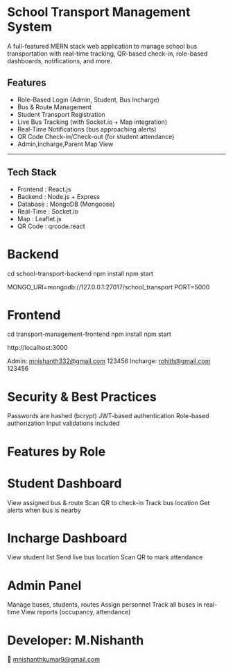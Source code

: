 # School Transport Management System

A full-featured MERN stack web application to manage school bus transportation with real-time tracking, QR-based check-in, role-based dashboards, notifications, and more.

## Features

-  Role-Based Login  (Admin, Student, Bus Incharge)
-  Bus & Route Management 
-  Student Transport Registration 
-  Live Bus Tracking  (with Socket.io + Map integration)
-  Real-Time Notifications  (bus approaching alerts)
-  QR Code Check-in/Check-out  (for student attendance)
-  Admin,Incharge,Parent Map View 

---

##  Tech Stack

-  Frontend : React.js
-  Backend : Node.js + Express
-  Database : MongoDB (Mongoose)
-  Real-Time : Socket.io
-  Map : Leaflet.js
-  QR Code : qrcode.react

# Backend
cd school-transport-backend
npm install
npm start

MONGO_URI=mongodb://127.0.0.1:27017/school_transport
PORT=5000

# Frontend
cd transport-management-frontend
npm install
npm start

http://localhost:3000

 Admin: mnishanth332@gmail.com	123456
Incharge: rohith@gmail.com	123456

# Security & Best Practices
Passwords are hashed (bcrypt)
JWT-based authentication
Role-based authorization
Input validations included

# Features by Role

# Student Dashboard
View assigned bus & route
Scan QR to check-in
Track bus location
Get alerts when bus is nearby

# Incharge Dashboard
View student list
Send live bus location
Scan QR to mark attendance

# Admin Panel
Manage buses, students, routes
Assign personnel
Track all buses in real-time
View reports (occupancy, attendance)

# Developer: M.Nishanth
📧 mnishanthkumar9@gmail.com